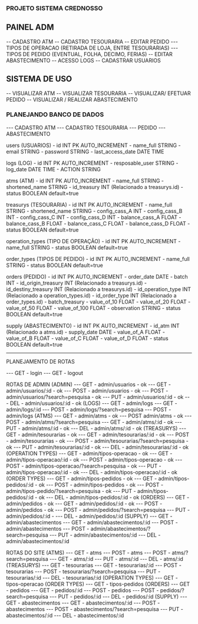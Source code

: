 ### PROJETO SISTEMA CREDNOSSO

## PAINEL ADM

-- CADASTRO ATM
-- CADASTRO TESOURARIA
-- EDITAR PEDIDO
--- TIPOS DE OPERACAO (RETIRADA DE LOJA, ENTRE TESOURARIAS)
--- TIPOS DE PEDIDO (EVENTUAL, FOLHA, DECIMO, FERIAS)
-- EDITAR ABASTECIMENTO
-- ACESSO LOGS
-- CADASTRAR USUARIOS

## SISTEMA DE USO

-- VISUALIZAR ATM
-- VISUALIZAR TESOURARIA
-- VISUALIZAR/ EFETUAR PEDIDO
-- VISUALIZAR / REALIZAR ABASTECIMENTO

### PLANEJANDO BANCO DE DADOS

--- CADASTRO ATM
--- CADASTRO TESOURARIA
--- PEDIDO
--- ABASTECIMENTO

users (USUARIOS) - id INT PK AUTO_INCREMENT - name_full STRING - email STRING - password STRING - last_access_date DATE TIME

logs (LOG) - id INT PK AUTO_INCREMENT - resposable_user STRING - log_date DATE TIME - ACTION STRING

atms (ATM) - id INT PK AUTO_INCREMENT - name_full STRING - shortened_name STRING - id_treasury INT (Relacionado a treasurys.id) - status BOOLEAN default=true

treasurys (TESOURARIA) - id INT PK AUTO_INCREMENT - name_full STRING - shortened_name STRING - config_cass_A INT - config_cass_B INT - config_cass_C INT - config_cass_D INT - balance_cass_A FLOAT - balance_cass_B FLOAT - balance_cass_C FLOAT - balance_cass_D FLOAT - status BOOLEAN default=true

operation_types (TIPO DE OPERAÇÃO) - id INT PK AUTO_INCREMENT - name_full STRING - status BOOLEAN default=true

order_types (TIPOS DE PEDIDO) - id INT PK AUTO_INCREMENT - name_full STRING - status BOOLEAN default=true

orders (PEDIDO) - id INT PK AUTO_INCREMENT - order_date DATE - batch INT - id_origin_treasury INT (Relacionado a treasurys.id) - id_destiny_treasury INT (Relacionado a treasurys.id) - id_operation_type INT (Relacionado a operation_types.id) - id_order_type INT (Relacionado a order_types.id) - batch_treasury - value_of_10 FLOAT - value_of_20 FLOAT - value_of_50 FLOAT - value_of_100 FLOAT - observation STRING - status BOOLEAN default=true

supply (ABASTECIMENTO) - id INT PK AUTO_INCREMENT - id_atm INT (Relacionado a atms.id) - supply_date DATE - value_of_A FLOAT - value_of_B FLOAT - value_of_C FLOAT - value_of_D FLOAT - status BOOLEAN default=true

---

PLANEJAMENTO DE ROTAS

--- GET - login
--- GET - logout

ROTAS DE ADMIN
(ADMIN)
--- GET - admin/usuarios - ok
--- GET - admin/usuarios/:id - ok
--- POST - admin/usuarios - ok
--- POST - admin/usuarios/?search=pesquisa - ok
--- PUT - admin/usuarios/:id - ok
--- DEL - admin/usuarios/:id - ok
(LOGS)
--- GET - admin/logs 
--- GET - admin/logs/:id
--- POST - admin/logs/?search=pesquisa
--- POST - admin/logs
(ATMS)
--- GET - admin/atms - ok
--- POST admin/atms - ok
--- POST - admin/atms/?search=pesquisa
--- GET - admin/atms/:id - ok
--- PUT - admin/atms/:id - ok
--- DEL - admin/atms/:id - ok
(TREASURYS)
--- GET - admin/tesourarias - ok
--- GET - admin/tesourarias/:id - ok
--- POST - admin/tesourarias - ok
--- POST - admin/tesourarias/?search=pesquisa - ok
--- PUT - admin/tesourarias/:id - ok
--- DEL - admin/tesourarias/:id - ok
(OPERATION TYPES)
--- GET - admin/tipos-operacao - ok
--- GET - admin/tipos-operacao/:id - ok
--- POST - admin/tipos-operacao - ok
--- POST - admin/tipos-operacao/?search=pesquisa - ok
--- PUT - admin/tipos-operacao/:id - ok
--- DEL - admin/tipos-operacao/:id - ok
(ORDER TYPES)
--- GET - admin/tipos-pedidos - ok
--- GET - admin/tipos-pedidos/:id - ok
--- POST - admin/tipos-pedidos - ok
--- POST - admin/tipos-pedido/?search=pesquisa - ok
--- PUT - admin/tipos-pedidos/:id - ok
--- DEL - admin/tipos-pedidos/:id - ok
(ORDERS)
--- GET - admin/pedidos - ok
--- GET - admin/pedidos/:id - ok
--- POST - admin/pedidos - ok
--- POST - admin/pedidos/?search=pesquisa
--- PUT - admin/pedidos/:id -
--- DEL - admin/pedidos/:id
(SUPPLY)
--- GET - admin/abastecimentos
--- GET - admin/abastecimentos/:id
--- POST - admin/abastecimentos
--- POST - admin/abastecimentos/?search=pesquisa
--- PUT - admin/abastecimentos/:id
--- DEL - admin/abastecimentos/:id

ROTAS DO SITE
(ATMS)
--- GET - atms
--- POST - atms
--- POST - atms/?search=pesquisa
--- GET - atms/:id
--- PUT - atms/:id
--- DEL - atms/:id
(TREASURYS)
--- GET - tesourarias
--- GET - tesourarias/:id
--- POST - tesourarias
--- POST - tesourarias/?search=pesquisa
--- PUT - tesourarias/:id
--- DEL - tesourarias/:id
(OPERATION TYPES)
--- GET - tipos-operacao
(ORDER TYPES)
--- GET - tipos-pedidos
(ORDERS)
--- GET - pedidos
--- GET - pedidos/:id
--- POST - pedidos
--- POST - pedidos/?search=pesquisa
--- PUT - pedidos/:id
--- DEL - pedidos/:id
(SUPPLY)
--- GET - abastecimentos
--- GET - abastecimentos/:id
--- POST - abastecimentos
--- POST - abastecimentos/?search=pesquisa
--- PUT - abastecimentos/:id
--- DEL - abastecimentos/:id
